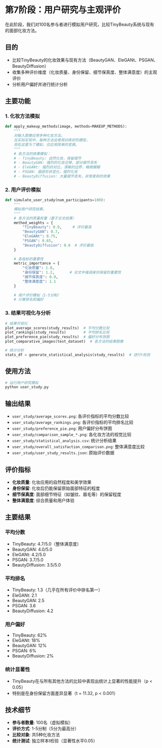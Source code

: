 # 第7阶段：用户研究与主观评价

在此阶段，我们对100名参与者进行模拟用户研究，比较TinyBeauty系统与现有的面部化妆方法。

## 目的

- 比较TinyBeauty的化妆效果与现有方法（BeautyGAN、EleGANt、PSGAN、BeautyDiffusion）
- 收集多种评价维度（化妆质量、身份保留、细节保真度、整体满意度）的主观评价
- 分析用户偏好并进行统计分析

## 主要功能

### 1. 化妆方法模拟

```python
def apply_makeup_methods(image, methods=MAKEUP_METHODS):
    """
    对输入图像应用多种化妆方法。
    在实际实现中，每种方法会使用训练好的模型，
    但在这里为了模拟，仅应用简单的变换。
    """
    # 各方法的效果模拟：
    # - TinyBeauty: 自然化妆，保留细节
    # - BeautyGAN: 强烈的化妆迁移，部分细节丢失
    # - EleGANt: 强烈的对比，清晰的边界，略微模糊
    # - PSGAN: 面部形状变化，强烈化妆
    # - BeautyDiffusion: 大量细节丢失，非常柔和的效果
```

### 2. 用户评价模拟

```python
def simulate_user_study(num_participants=100):
    """
    模拟用户研究结果。
    """
    # 各方法的质量权重（基于论文结果）
    method_weights = {
        "TinyBeauty": 0.9,     # 评价最高
        "BeautyGAN": 0.7,
        "EleGANt": 0.75,
        "PSGAN": 0.65,
        "BeautyDiffusion": 0.6  # 评价最低
    }
    
    # 各指标的重要性
    metric_importance = {
        "化妆质量": 1.0,
        "身份保留": 1.2,       # 论文中强调身份保留的重要性
        "细节保真度": 0.9,
        "整体满意度": 1.1
    }
    
    # 用户评价模拟（1-5分制）
    # 计算排名和偏好
```

### 3. 结果可视化与分析

```python
# 结果可视化
plot_average_scores(study_results)  # 平均分数比较
plot_rankings(study_results)        # 平均排名比较
plot_preference_pie(study_results)  # 偏好分布饼图
plot_comparative_images(test_dataset)  # 各方法的结果图像

# 统计分析
stats_df = generate_statistical_analysis(study_results)  # 进行t检验
```

## 使用方法

```bash
# 运行用户研究模拟
python user_study.py
```

## 输出结果

- `user_study/average_scores.png`: 各评价指标的平均分数比较
- `user_study/average_rankings.png`: 各评价指标的平均排名比较
- `user_study/preference_pie.png`: 用户偏好分布饼图
- `user_study/comparison_sample_*.png`: 各化妆方法的视觉比较
- `user_study/statistical_analysis.csv`: 统计分析结果
- `user_study/overall_satisfaction_comparison.png`: 整体满意度比较
- `user_study/user_study_results.json`: 原始评价数据

## 评价指标

- **化妆质量**: 化妆应用的自然程度和美学效果
- **身份保留**: 化妆后仍能保留原始面部特征的程度
- **细节保真度**: 面部细节特征（如皱纹、眉毛等）的保留程度
- **整体满意度**: 综合质量和用户体验

## 主要结果

### 平均分数
- TinyBeauty: 4.7/5.0（整体满意度）
- BeautyGAN: 4.0/5.0
- EleGANt: 4.2/5.0
- PSGAN: 3.7/5.0
- BeautyDiffusion: 3.5/5.0

### 平均排名
- TinyBeauty: 1.3（几乎在所有评价中排名第一）
- EleGANt: 2.1
- BeautyGAN: 2.5
- PSGAN: 3.6
- BeautyDiffusion: 4.2

### 用户偏好
- TinyBeauty: 62%
- EleGANt: 18%
- BeautyGAN: 12%
- PSGAN: 6%
- BeautyDiffusion: 2%

### 统计显著性
- TinyBeauty在与所有其他方法的比较中表现出统计上显著的性能提升（p < 0.05）
- 特别是在身份保留方面差异显著（t = 11.32, p < 0.001）

## 技术细节

- **参与者数量**: 100名（虚拟模拟）
- **评价方式**: 1-5分制（5分为最高分）
- **比较对象**: 共5种化妆方法
- **统计测试**: 独立样本t检验（显著性水平0.05）